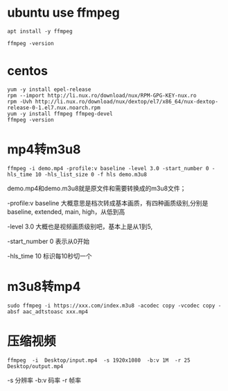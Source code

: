 # ubuntu use ffmpeg

```
apt install -y ffmpeg
```

```
ffmpeg -version
```

# centos

```
yum -y install epel-release
rpm --import http://li.nux.ro/download/nux/RPM-GPG-KEY-nux.ro
rpm -Uvh http://li.nux.ro/download/nux/dextop/el7/x86_64/nux-dextop-release-0-1.el7.nux.noarch.rpm
yum -y install ffmpeg ffmpeg-devel
ffmpeg -version
```

# mp4转m3u8

```
ffmpeg -i demo.mp4 -profile:v baseline -level 3.0 -start_number 0 -hls_time 10 -hls_list_size 0 -f hls demo.m3u8
```

demo.mp4和demo.m3u8就是原文件和需要转换成的m3u8文件；

-profile:v baseline 大概意思是档次转成基本画质，有四种画质级别,分别是baseline, extended, main, high，从低到高

-level 3.0 大概也是视频画质级别吧，基本上是从1到5,

-start_number 0 表示从0开始

-hls_time 10 标识每10秒切一个


# m3u8转mp4

```
sudo ffmpeg -i https://xxx.com/index.m3u8 -acodec copy -vcodec copy -absf aac_adtstoasc xxx.mp4
```

# 压缩视频
```
ffmpeg  -i  Desktop/input.mp4  -s 1920x1080  -b:v 1M  -r 25  Desktop/output.mp4
```
-s 分辨率
-b:v 码率
-r 帧率

